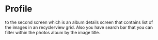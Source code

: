 # Profile
to the second screen which is an album details screen that contains list of the images in an recyclerview grid. Also you have search bar that you can filter within the photos album by the  image title.
